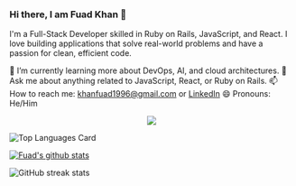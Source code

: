 ### Hi there, I am Fuad Khan 👋

I'm a Full-Stack Developer skilled in Ruby on Rails, JavaScript, and React. I love building applications that solve real-world problems and have a passion for clean, efficient code.

🌱 I’m currently learning more about DevOps, AI, and cloud architectures.
💬 Ask me about anything related to JavaScript, React, or Ruby on Rails.
📫 How to reach me: khanfuad1996@gmail.com or [LinkedIn](https://linkedin.com/in/fuadkhan96)
😄 Pronouns: He/Him

<div align="center">
  <a href="https://github.com/ryo-ma/github-profile-trophy">
    <img src="https://github-profile-trophy.vercel.app/?username=fuadkhan1996&column=3&margin-w=15&margin-h=15&bg=false&frame=false&theme=onedark"/>
  </a>
 </div>

![Top Languages Card](https://github-readme-stats.vercel.app/api/top-langs/?username=fuadkhan1996)

[![Fuad's github stats](https://github-readme-stats.vercel.app/api?username=fuadkhan1996)](https://github.com/anuraghazra/github-readme-stats)

![GitHub streak stats](https://github-readme-streak-stats.herokuapp.com/?user=fuadkhan1996)  
